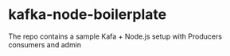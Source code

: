 # kafka-node-boilerplate
The repo contains a sample Kafa + Node.js setup with Producers consumers and admin
